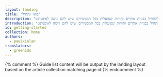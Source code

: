 ```yaml
---
layout: landing
title: "בואו נתחיל"
description: "זה יכול לעתים קרובות להיראות מרתיע להתחיל בבניית אתרים וחוויות שפועלות בכל המכשירים שיש להם גישה לאינטרנט."
introduction: "זה יכול לעתים קרובות להיראות מרתיע להתחיל בבניית אתרים וחוויות שפועלות בכל המכשירים שיש להם גישה לאינטרנט."
id: getting-started
collection: home
authors:
  - paulkinlan
translators:
  - greenido
---
```


{% comment %}
Guide list content will be output by the landing layout based on the article collection matching page.id
{% endcomment %}
